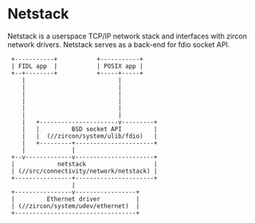 # Netstack

Netstack is a userspace TCP/IP network stack and interfaces with zircon
network drivers.
Netstack serves as a back-end for fdio socket API.

     +-----------+           +-----------+
     | FIDL app  |           | POSIX app |
     +--+--------+           +-----+-----+
        |                          |
        |                          |
        |                          |
        |                          |
        |                          |
        |                          |
        |   +----------------------v---------+
        |   |         BSD socket API         |
        |   |  (//zircon/system/ulib/fdio)   |
        |   +---------+----------------------+
        |             |
     +--v-------------v----------------------+
     |            netstack                   |
     | (//src/connectivity/network/netstack) |
     +----------------+----------------------+
                      |
     +----------------v-----------------+
     |         Ethernet driver          |
     | (//zircon/system/udev/ethernet)  |
     +----------------------------------+
